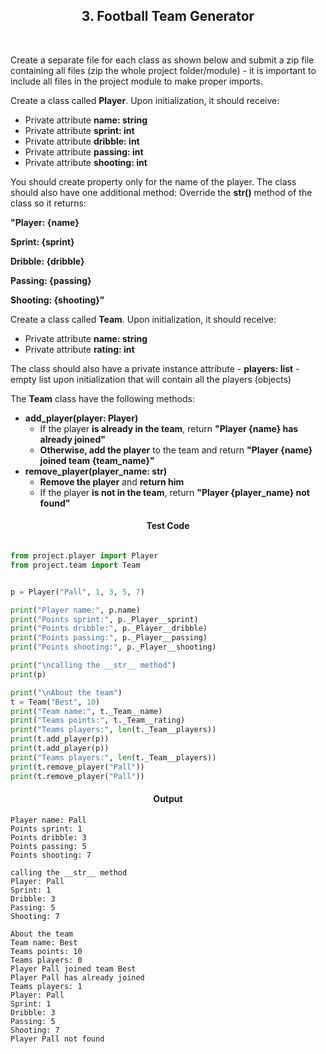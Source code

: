 <h2 align="center">3. Football Team Generator</h2>

<br/>

<p align="left">
Create a separate file for each class as shown below and submit a zip file containing all files (zip the whole project folder/module) - it is important to include all files in the project module to make proper imports.

Create a class called **Player**. Upon initialization, it should receive:

- Private attribute **name: string**
- Private attribute **sprint: int**
- Private attribute **dribble: int**
- Private attribute **passing: int**
- Private attribute **shooting: int**

You should create property only for the name of the player. The class should also have one additional method:
Override the **__str__()** method of the class so it returns:

**"Player: {name}**

**Sprint: {sprint}**

**Dribble: {dribble}**

**Passing: {passing}**

**Shooting: {shooting}"**

Create a class called **Team**. Upon initialization, it should receive:

- Private attribute **name: string**
- Private attribute **rating: int**

The class should also have a private instance attribute - **players: list** - empty list upon initialization that will
contain all the players (objects)

The **Team** class have the following methods:

- **add_player(player: Player)**
    - If the player **is already in the team**, return **"Player {name} has already joined"**
    - **Otherwise, add the player** to the team and return **"Player {name} joined team {team_name}"**
- **remove_player(player_name: str)**
    - **Remove the player** and **return him**
    - If the player **is not in the team**, return **"Player {player_name} not found"**</p>

<h4 align="center">Test Code</h4>

```Python

from project.player import Player
from project.team import Team


p = Player("Pall", 1, 3, 5, 7)

print("Player name:", p.name)
print("Points sprint:", p._Player__sprint)
print("Points dribble:", p._Player__dribble)
print("Points passing:", p._Player__passing)
print("Points shooting:", p._Player__shooting)

print("\ncalling the __str__ method")
print(p)

print("\nAbout the team")
t = Team("Best", 10)
print("Team name:", t._Team__name)
print("Teams points:", t._Team__rating)
print("Teams players:", len(t._Team__players))
print(t.add_player(p))
print(t.add_player(p))
print("Teams players:", len(t._Team__players))
print(t.remove_player("Pall"))
print(t.remove_player("Pall"))
```

<h4 align="center">Output</h4>

```
Player name: Pall
Points sprint: 1
Points dribble: 3
Points passing: 5
Points shooting: 7

calling the __str__ method
Player: Pall
Sprint: 1
Dribble: 3
Passing: 5
Shooting: 7

About the team
Team name: Best
Teams points: 10
Teams players: 0
Player Pall joined team Best
Player Pall has already joined
Teams players: 1
Player: Pall
Sprint: 1
Dribble: 3
Passing: 5
Shooting: 7
Player Pall not found
```